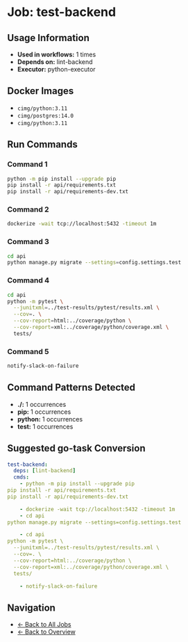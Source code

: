 # Job: test-backend

## Usage Information

- **Used in workflows:** 1 times
- **Depends on:** lint-backend
- **Executor:** python-executor

## Docker Images

- `cimg/python:3.11`
- `cimg/postgres:14.0`
- `cimg/python:3.11`

## Run Commands

### Command 1

```bash
python -m pip install --upgrade pip
pip install -r api/requirements.txt
pip install -r api/requirements-dev.txt

```

### Command 2

```bash
dockerize -wait tcp://localhost:5432 -timeout 1m
```

### Command 3

```bash
cd api
python manage.py migrate --settings=config.settings.test

```

### Command 4

```bash
cd api
python -m pytest \
  --junitxml=../test-results/pytest/results.xml \
  --cov=. \
  --cov-report=html:../coverage/python \
  --cov-report=xml:../coverage/python/coverage.xml \
  tests/

```

### Command 5

```bash
notify-slack-on-failure
```

## Command Patterns Detected

- **./:** 1 occurrences
- **pip:** 1 occurrences
- **python:** 1 occurrences
- **test:** 1 occurrences

## Suggested go-task Conversion

```yaml
test-backend:
  deps: [lint-backend]
  cmds:
    - python -m pip install --upgrade pip
pip install -r api/requirements.txt
pip install -r api/requirements-dev.txt

    - dockerize -wait tcp://localhost:5432 -timeout 1m
    - cd api
python manage.py migrate --settings=config.settings.test

    - cd api
python -m pytest \
  --junitxml=../test-results/pytest/results.xml \
  --cov=. \
  --cov-report=html:../coverage/python \
  --cov-report=xml:../coverage/python/coverage.xml \
  tests/

    - notify-slack-on-failure
```

## Navigation

- [← Back to All Jobs](../summaries/all-jobs.md)
- [← Back to Overview](../README.md)
